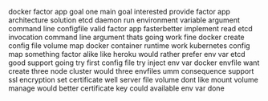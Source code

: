 docker factor app goal one main goal interested provide factor app architecture solution etcd daemon run environment variable argument command line configfile valid factor app fasterbetter implement read etcd invocation command line argument thats going work fine docker create config file volume map docker container runtime work kubernetes config map something factor alike like heroku would rather prefer env var etcd good support going try first config file try inject env var docker envfile want create three node cluster would three envfiles umm consequence support ssl encryption set certificate well server file volume dont like mount volume manage would better certificate key could available env var done